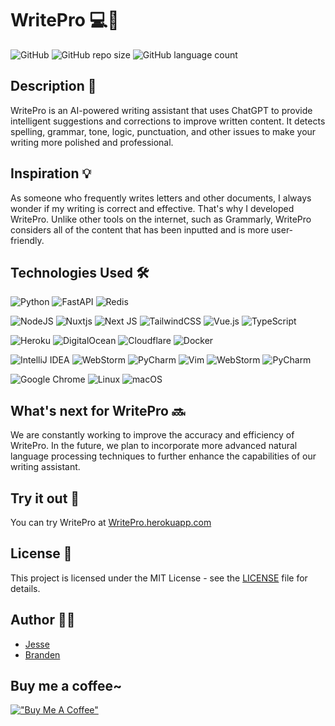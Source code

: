 # WritePro 💻📝


![GitHub](https://img.shields.io/github/license/Jesse-0x/WritePro?style=plastic) ![GitHub repo size](https://img.shields.io/github/repo-size/Jesse-0x/WritePro?style=plastic) ![GitHub language count](https://img.shields.io/github/languages/count/Jesse-0x/WritePro?style=plastic) 

## Description 📝

WritePro is an AI-powered writing assistant that uses ChatGPT to provide intelligent suggestions and corrections to improve written content. It detects spelling, grammar, tone, logic, punctuation, and other issues to make your writing more polished and professional. 

## Inspiration 💡

As someone who frequently writes letters and other documents, I always wonder if my writing is correct and effective. That's why I developed WritePro. Unlike other tools on the internet, such as Grammarly, WritePro considers all of the content that has been inputted and is more user-friendly.

## Technologies Used 🛠️

![Python](https://img.shields.io/badge/python-3670A0?style=for-the-badge&logo=python&logoColor=ffdd54)
![FastAPI](https://img.shields.io/badge/FastAPI-005571?style=for-the-badge&logo=fastapi)
![Redis](https://img.shields.io/badge/redis-%23DD0031.svg?style=for-the-badge&logo=redis&logoColor=white)

![NodeJS](https://img.shields.io/badge/node.js-6DA55F?style=for-the-badge&logo=node.js&logoColor=white)
![Nuxtjs](https://img.shields.io/badge/Nuxt-002E3B?style=for-the-badge&logo=nuxtdotjs&logoColor=#00DC82)
![Next JS](https://img.shields.io/badge/Next-black?style=for-the-badge&logo=next.js&logoColor=white)
![TailwindCSS](https://img.shields.io/badge/tailwindcss-%2338B2AC.svg?style=for-the-badge&logo=tailwind-css&logoColor=white)
![Vue.js](https://img.shields.io/badge/vuejs-%2335495e.svg?style=for-the-badge&logo=vuedotjs&logoColor=%234FC08D)
![TypeScript](https://img.shields.io/badge/typescript-%23007ACC.svg?style=for-the-badge&logo=typescript&logoColor=white)

![Heroku](https://img.shields.io/badge/heroku-%23430098.svg?style=for-the-badge&logo=heroku&logoColor=white)
![DigitalOcean](https://img.shields.io/badge/DigitalOcean-%230167ff.svg?style=for-the-badge&logo=digitalOcean&logoColor=white)
![Cloudflare](https://img.shields.io/badge/Cloudflare-F38020?style=for-the-badge&logo=Cloudflare&logoColor=white)
![Docker](https://img.shields.io/badge/docker-%230db7ed.svg?style=for-the-badge&logo=docker&logoColor=white)

![IntelliJ IDEA](https://img.shields.io/badge/IntelliJIDEA-000000.svg?style=for-the-badge&logo=intellij-idea&logoColor=white)
![WebStorm](https://img.shields.io/badge/webstorm-143?style=for-the-badge&logo=webstorm&logoColor=white&color=black)
![PyCharm](https://img.shields.io/badge/pycharm-143?style=for-the-badge&logo=pycharm&logoColor=black&color=black&labelColor=green)
![Vim](https://img.shields.io/badge/VIM-%2311AB00.svg?style=for-the-badge&logo=vim&logoColor=white)
![WebStorm](https://img.shields.io/badge/webstorm-143?style=for-the-badge&logo=webstorm&logoColor=white&color=black)
![PyCharm](https://img.shields.io/badge/pycharm-143?style=for-the-badge&logo=pycharm&logoColor=black&color=black&labelColor=green)

![Google Chrome](https://img.shields.io/badge/Google%20Chrome-4285F4?style=for-the-badge&logo=GoogleChrome&logoColor=white)
![Linux](https://img.shields.io/badge/Linux-FCC624?style=for-the-badge&logo=linux&logoColor=black)
![macOS](https://img.shields.io/badge/mac%20os-000000?style=for-the-badge&logo=macos&logoColor=F0F0F0)

## What's next for WritePro 🔜

We are constantly working to improve the accuracy and efficiency of WritePro. In the future, we plan to incorporate more advanced natural language processing techniques to further enhance the capabilities of our writing assistant.

## Try it out 🚀

You can try WritePro at [WritePro.herokuapp.com](https://WritePro.herokuapp.com/)

## License 📜

This project is licensed under the MIT License - see the [LICENSE](LICENSE) file for details.

## Author 👨‍💻

- [Jesse](https://github.com/Jesse-0x)
- [Branden](https://github.com/BrandenXia)



## Buy me a coffee~
[!["Buy Me A Coffee"](https://www.buymeacoffee.com/assets/img/custom_images/orange_img.png)](https://www.buymeacoffee.com/Jesse0x)
